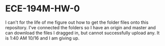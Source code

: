 # ECE-194M-HW-0

I can't for the life of me figure out how to get the folder files onto this repository.
I've connected the folders so I have an origin and master and can download the files I dragged in, but cannot successfully upload any.
It is 1:40 AM 10/16 and I am giving up.
